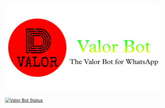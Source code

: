 [![Valor Bot](images/logo.png)](https://github.com/DineshValor/valor)
<br>
<br>
[![Valor Bot Status](https://img.shields.io/badge/Bot_Status-Active-Green?logo=statuspal&logoColor=green)](https://github.com/DineshValor/valor)
 
